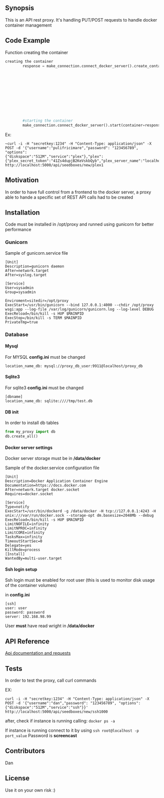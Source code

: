 ## Synopsis

This is an API rest proxy. It's handling PUT/POST requests to handle docker container management

## Code Example

Function creating the container

```python
creating the container
        response = make_connection.connect_docker_server().create_container(image=image_name, hostname=name_id,
                                                                            ports=internal_port_udp_tcp_removed,
                                                                            environment={'ACCESS_TOKEN': plex_secret_token,
                                                                                         'SERVER_NAME': plex_server_name,
                                                                                         'MANUAL_PORT': my_dict_port_list.values()[0]},
                                                                            host_config=make_connection.connect_docker_server().create_host_config(
                                                                                cap_add=[cap_add_value],
                                                                                binds=[where_to_mount],
                                                                                port_bindings=my_dict_port_list,
                                                                                privileged=privileged, cpuset_cpus='0', cpu_period=100000,
                                                                                mem_limit=parser.config_params('container_settings')['memory']),
                                                                            command=exec_this, name=name_id)
        #starting the container
        make_connection.connect_docker_server().start(container=response.get('Id'))
```
        
Ex:

```
~curl -i -H "secretkey:1234" -H "Content-Type: application/json" -X POST -d '{"username":"pulifricimare","password": "123456789", "options": 
{"diskspace":"512M","service":"plex"},"plex":{"plex_secret_token":"41Zs4dupjB2KeVskbQyb","plex_server_name":"localhost_test"}}' http://localhost:5000/api/seedboxes/new/plex1
```

## Motivation

In order to have full control from a frontend to the docker server, a proxy able to hande a specific set of REST API calls had to be created

## Installation

Code must be installed in /opt/proxy and runned using gunicorn for better performance

### Gunicorn

Sample of gunicorn.service file


```
[Unit]
Description=gunicorn daemon
After=network.target
After=syslog.target

[Service]
User=sysadmin
Group=sysadmin

Enviroment=sitedir=/opt/proxy
ExecStart=/usr/bin/gunicorn --bind 127.0.0.1:4000 --chdir /opt/proxy  wsgi:app --log-file /var/log/gunicorn/gunicorn.log --log-level DEBUG
ExecReload=/bin/kill -s HUP $MAINPID
ExecStop=/bin/kill -s TERM $MAINPID
PrivateTmp=true
```

### Database

#### Mysql

For MYSQL **config.ini** must be changed

```
location_name_db: mysql://proxy_db_user:9911@localhost/proxy_db
```

#### Sqlite3

For sqlite3 **config.ini** must be changed

```
[dbname]
location_name_db: sqlite:////tmp/test.db
```

#### DB init

In order to install db tables

```python
from my_proxy import db
db.create_all()
```

#### Docker server settings

Docker server storage must be in **/data/docker**

Sample of the docker.service configuration file

```
[Unit]
Description=Docker Application Container Engine
Documentation=https://docs.docker.com
After=network.target docker.socket
Requires=docker.socket

[Service]
Type=notify
ExecStart=/usr/bin/dockerd -g /data/docker -H tcp://127.0.0.1:4243 -H unix:///var/run/docker.sock --storage-opt dm.basesize=2048Mb --debug
ExecReload=/bin/kill -s HUP $MAINPID
LimitNOFILE=infinity
LimitNPROC=infinity
LimitCORE=infinity
TasksMax=infinity
TimeoutStartSec=0
Delegate=yes
KillMode=process
[Install]
WantedBy=multi-user.target
```

#### Ssh login setup

Ssh login must be enabled for root user (this is used to monitor disk usage of the container volumes)

in **config.ini**

```
[ssh]
user: user
password: password
server: 192.168.98.99
```

User **must** have read wright in **/data/docker**


## API Reference

[Api documentation and requests](https://docs.google.com/spreadsheets/d/1dNXysy8pBEoM8M0qyzARihbboUXdAt57Yh3Idn2TWXc/edit?pli=1#gid=0)

## Tests

In order to test the proxy, call curl commands

EX:

```
curl -i -H "secretkey:1234" -H "Content-Type: application/json" -X POST -d '{"username":"dan","password": "123456789", "options": {"diskspace":"512M","service":"ssh"}}' http://localhost:5000/api/seedboxes/new/ssh1000
```

after, check if instance is running calling: ```docker ps -a```

If instance is running connect to it by using ```ssh root@localhost -p port_value``` Password is **screencast**

## Contributors

Dan

## License

Use it on your own risk :)